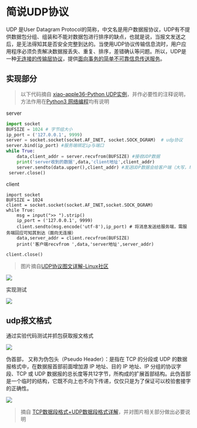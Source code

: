 # 简说UDP协议

UDP 是User Datagram Protocol的简称，中文名是用户数据报协议，UDP有不提供数据包分组、组装和不能对数据包进行排序的缺点，也就是说，当报文发送之后，是无法得知其是否安全完整到达的。当使用UDP协议传输信息流时，用户应用程序必须负责解决数据报丢失、重复、排序，差错确认等问题。所以，UDP是一种<ins>无连接的传输层协议</ins>，提供<ins>面向事务的简单不可靠信息传送服务</ins>。

## 实现部分

> 以下代码摘自 [xiao-apple36-Python UDP实例](cnblogs.com/xiao-apple36/p/9279108.html)，并作必要性的注释说明，方法作用在[Python3 网络编程](https://www.runoob.com/python3/python3-socket.html)均有说明

server

```python
import socket
BUFSIZE = 1024 # 字节组大小
ip_port = ('127.0.0.1', 9999)
server = socket.socket(socket.AF_INET, socket.SOCK_DGRAM)  # udp协议
server.bind(ip_port) #服务端绑定ip与端口
while True:
    data,client_addr = server.recvfrom(BUFSIZE) #接收UDP数据
    print('server收到的数据',data,'client地址',client_addr)
    server.sendto(data.upper(),client_addr) #发送UDP数据会给客户端（大写，地址端口（套接字））
 server.close()
```
client

```
import socket
BUFSIZE = 1024
client = socket.socket(socket.AF_INET,socket.SOCK_DGRAM)
while True:
    msg = input(">> ").strip()
    ip_port = ('127.0.0.1', 9999) 
    client.sendto(msg.encode('utf-8'),ip_port) # 将消息发送给服务端，需服务端回应可知其到达（面向无连接）
    data,server_addr = client.recvfrom(BUFSIZE)
    print('客户端recvfrom ',data,'server地址',server_addr)
 
client.close()
```

> 图片摘自[UDP协议图文详解-Linux社区](https://www.linuxidc.com/Linux/2018-09/154366.htm)

![](https://i.postimg.cc/rsyz9qX9/180924145972612.jpg)

实现测试

![](https://i.postimg.cc/Y0Qv7w7P/2019-08-17-104419.png)


## udp报文格式

通过实验代码测试并抓包获取报文格式

![](https://i.postimg.cc/63B6HqxM/Snipaste-2019-08-17-09-54-17.png)

伪首部， 又称为伪包头（Pseudo Header）：是指在 TCP 的分段或 UDP 的数据报格式中，在数据报首部前面增加源 IP 地址、目的 IP 地址、IP 分组的协议字段、TCP 或 UDP 数据报的总长度等共12字节，所构成的扩展首部结构。此伪首部是一个临时的结构，它既不向上也不向下传递，仅仅只是为了保证可以校验套接字的正确性。

![](https://i.postimg.cc/vBLTMjsH/20150408144330303.jpg)

> 摘自 [TCP数据段格式+UDP数据段格式详解](https://www.cnblogs.com/love-jelly-pig/p/8471181.html)，并对图片相关部分做出必要说明

